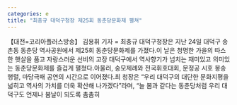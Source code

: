 ```yaml
---
categories: e
title: "최충규 대덕구청장 제25회 동춘당문화제 펼쳐"
---
```

【대전=코리아플러스방송】 김용휘 기자 = 최충규 대덕구청장은 지난 24일 대덕구 송촌동 동춘당 역사공원에서 제25회 동춘당문화제를 가졌다.이 날은 청명한 가을의 따스한 햇살을 품고 자랑스러운 선비의 고장 대덕구에서 역사향기가 넘치는 재미있고 의미있는 동춘당문화제를 즐겁게 펼쳤다.아울러, 숭모제례와 전국휘호대회, 문정공 시호 봉송행렬, 마당극패 공연의 시간으로 이어졌다.최 청장은 “우리 대덕구의 대단한 문화지평을 넓히고 역사의 가치를 더욱 확산해 나가겠다”라며, “늘 봄과 같다는 동춘당처럼 우리 대덕구도 언제나 봄날이 되도록 촘촘히